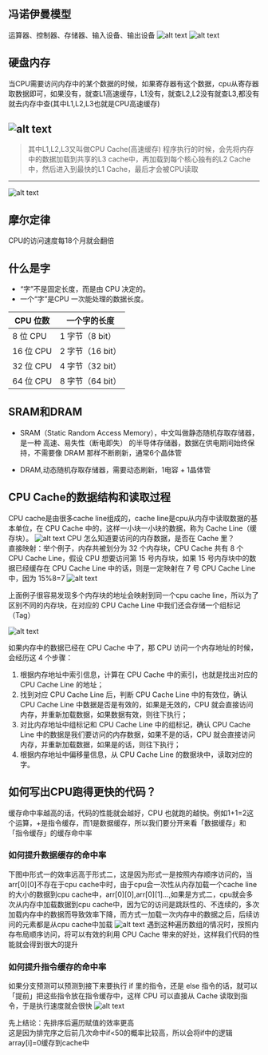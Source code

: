 ## 冯诺伊曼模型
运算器、控制器、存储器、输入设备、输出设备
![alt text](image.png)
![alt text](image-1.png)

## 硬盘内存
当CPU需要访问内存中的某个数据的时候，如果寄存器有这个数据，cpu从寄存器取数据即可，如果没有，就查L1高速缓存，L1没有，就查L2,L2没有就查L3,都没有就去内存中查(其中L1,L2,L3也就是CPU高速缓存)

![alt text](image-3.png)
---
> 其中L1,L2,L3又叫做CPU Cache(高速缓存)
程序执行的时候，会先将内存中的数据加载到共享的L3 cache中，再加载到每个核心独有的L2 Cache中，然后进入到最快的L1 Cache，最后才会被CPU读取

---
![alt text](image-2.png)
## 摩尔定律
CPU的访问速度每18个月就会翻倍

## 什么是字
- “字”不是固定长度，而是由 CPU 决定的。
- 一个“字”是CPU 一次能处理的数据长度。

| CPU 位数   | 一个字的长度       |
| -------- | ------------ |
| 8 位 CPU  | 1 字节（8 bit）  |
| 16 位 CPU | 2 字节（16 bit） |
| 32 位 CPU | 4 字节（32 bit） |
| 64 位 CPU | 8 字节（64 bit） |

## SRAM和DRAM
- SRAM（Static Random Access Memory），中文叫做静态随机存取存储器，是一种 高速、易失性（断电即失） 的半导体存储器，数据在供电期间始终保持，不需要像 DRAM 那样不断刷新，通常6个晶体管

- DRAM,动态随机存取存储器，需要动态刷新，1电容 + 1晶体管

## CPU Cache的数据结构和读取过程
CPU cache是由很多cache line组成的，cache line是cpu从内存中读取数据的基本单位，在 CPU Cache 中的，这样一小块一小块的数据，称为 Cache Line（缓存块）。
![alt text](image-4.png)
CPU 怎么知道要访问的内存数据，是否在 Cache 里？
<br>
直接映射：举个例子，内存共被划分为 32 个内存块，CPU Cache 共有 8 个 CPU Cache Line，假设 CPU 想要访问第 15 号内存块，如果 15 号内存块中的数据已经缓存在 CPU Cache Line 中的话，则是一定映射在 7 号 CPU Cache Line 中，因为 15%8=7
![alt text](image-5.png)

上面例子很容易发现多个内存块的地址会映射到同一个cpu cache line，所以为了区别不同的内存块，在对应的 CPU Cache Line 中我们还会存储一个组标记（Tag）

![alt text](image-6.png)

如果内存中的数据已经在 CPU Cache 中了，那 CPU 访问一个内存地址的时候，会经历这 4 个步骤：
1. 根据内存地址中索引信息，计算在 CPU Cache 中的索引，也就是找出对应的 CPU Cache Line 的地址；
2. 找到对应 CPU Cache Line 后，判断 CPU Cache Line 中的有效位，确认 CPU Cache Line 中数据是否是有效的，如果是无效的，CPU 就会直接访问内存，并重新加载数据，如果数据有效，则往下执行；
3. 对比内存地址中组标记和 CPU Cache Line 中的组标记，确认 CPU Cache Line 中的数据是我们要访问的内存数据，如果不是的话，CPU 就会直接访问内存，并重新加载数据，如果是的话，则往下执行；
4. 根据内存地址中偏移量信息，从 CPU Cache Line 的数据块中，读取对应的字。

## 如何写出CPU跑得更快的代码？
缓存命中率越高的话，代码的性能就会越好，CPU 也就跑的越快。例如1+1=2这个运算，+是指令缓存，而1是数据缓存，所以我们要分开来看「数据缓存」和「指令缓存」的缓存命中率

### 如何提升数据缓存的命中率
下图中形式一的效率远高于形式二，这是因为形式一是按照内存顺序访问的，当arr[0][0]不存在于cpu cache中时，由于cpu会一次性从内存加载一个cache line的大小的数据到cpu cache中，arr[0][0],arr[0][1]...,如果是方式二，cpu就会多次从内存中加载数据到cpu cache中，因为它的访问是跳跃性的、不连续的，多次加载内存中的数据而导致效率下降，而方式一加载一次内存中的数据之后，后续访问的元素都是从cpu cache中加载
![alt text](image-7.png)
遇到这种遍历数组的情况时，按照内存布局顺序访问，将可以有效的利用 CPU Cache 带来的好处，这样我们代码的性能就会得到很大的提升

### 如何提升指令缓存的命中率
如果分支预测可以预测到接下来要执行 if 里的指令，还是 else 指令的话，就可以「提前」把这些指令放在指令缓存中，这样 CPU 可以直接从 Cache 读取到指令，于是执行速度就会很快
![alt text](image-8.png)

先上结论：先排序后遍历赋值的效率更高
<br>
这是因为排完序之后前几次命中if&lt;50的概率比较高，所以会将if中的逻辑array[i]=0缓存到cache中
